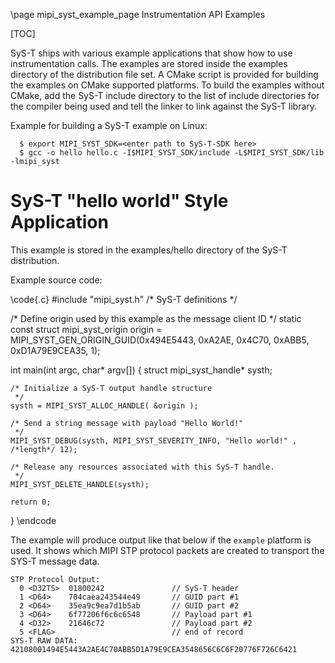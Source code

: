 \page mipi_syst_example_page Instrumentation API Examples

[TOC]

SyS-T ships with various example applications that show how to use
instrumentation calls. The examples are stored inside the examples
directory of the distribution file set. A CMake script is provided for
building the examples on CMake supported platforms. To build the
examples without CMake, add the SyS-T include directory to the list of
include directories for the compiler being used and tell the linker
to link against the SyS-T library.

Example for building a SyS-T example on Linux:

      $ export MIPI_SYST_SDK=<enter path to SyS-T-SDK here>
      $ gcc -o hello hello.c -I$MIPI_SYST_SDK/include -L$MIPI_SYST_SDK/lib -lmipi_syst


SyS-T "hello world" Style Application
===========================================================================
This example is stored in the examples/hello directory of the SyS-T
distribution.

Example source code:

\code{.c}
#include "mipi_syst.h"   /* SyS-T definitions     */


/* Define origin used by this example as the message client ID
 */
static const struct mipi_syst_origin origin =
MIPI_SYST_GEN_ORIGIN_GUID(0x494E5443, 0xA2AE, 0x4C70, 0xABB5, 0xD1A79E9CEA35, 1);

int main(int argc, char* argv[])
{
    struct mipi_syst_handle* systh;

    /* Initialize a SyS-T output handle structure
     */
    systh = MIPI_SYST_ALLOC_HANDLE( &origin );

    /* Send a string message with payload "Hello World!"
     */
    MIPI_SYST_DEBUG(systh, MIPI_SYST_SEVERITY_INFO, "Hello world!" , /*length*/ 12);

    /* Release any resources associated with this SyS-T handle.
     */
    MIPI_SYST_DELETE_HANDLE(systh);

    return 0;
}
\endcode

The example will produce output like that below if the ``example`` platform is used.
It shows which MIPI STP protocol packets are created to transport the
SYS-T message data.

```
STP Protocol Output:
  0 <D32TS>  01800242               // SyS-T header
  1 <D64>    704caea243544e49       // GUID part #1
  2 <D64>    35ea9c9ea7d1b5ab       // GUID part #2
  3 <D64>    6f77206f6c6c6548       // Payload part #1
  4 <D32>    21646c72               // Payload part #2
  5 <FLAG>                          // end of record
SYS-T RAW DATA: 42108001494E5443A2AE4C70ABB5D1A79E9CEA3548656C6C6F20776F726C6421
```

